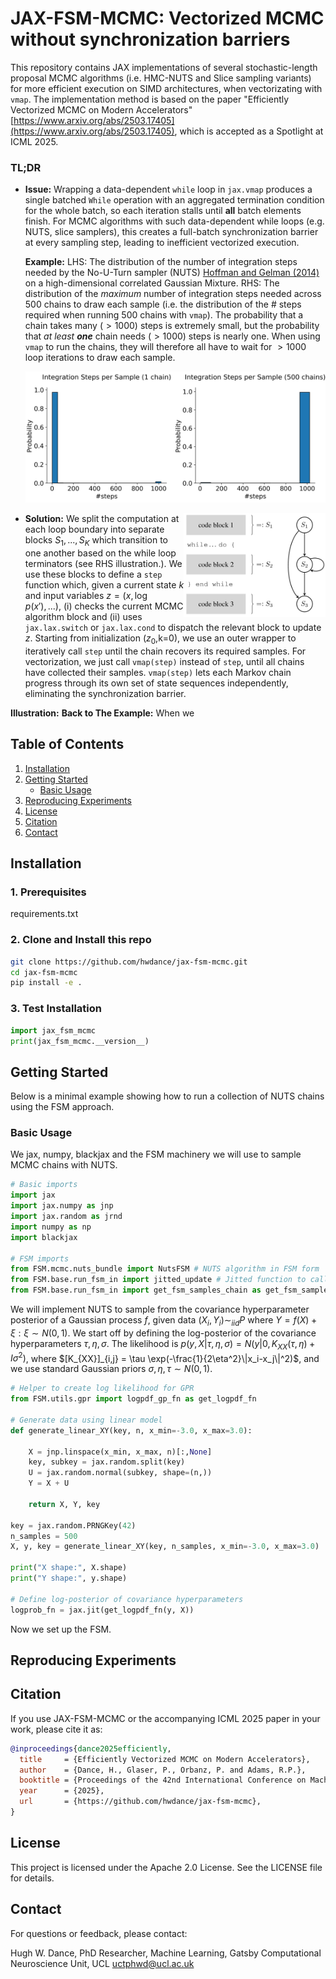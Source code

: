 # JAX-FSM-MCMC: Vectorized MCMC without synchronization barriers

This repository contains JAX implementations of several stochastic-length proposal MCMC algorithms (i.e. HMC-NUTS and Slice sampling variants) for more efficient execution on SIMD architectures, when vectorizating with `vmap`. The implementation method is based on the paper "Efficiently Vectorized MCMC on Modern Accelerators" [https://www.arxiv.org/abs/2503.17405](https://www.arxiv.org/abs/2503.17405), which is accepted as a Spotlight at ICML 2025. 

### TL;DR

- **Issue:** Wrapping a data-dependent `while` loop in `jax.vmap` produces a single batched `While` operation with an aggregated termination condition for the whole batch, so each iteration stalls until **all** batch elements finish. For MCMC algorithms with such data-dependent while loops (e.g. NUTS, slice samplers), this creates a full-batch synchronization barrier at every sampling step, leading to inefficient vectorized execution.

  **Example:** LHS: The distribution of the number of integration steps needed by the No-U-Turn sampler (NUTS) [Hoffman and Gelman (2014)](https://www.jmlr.org/papers/volume15/hoffman14a/hoffman14a.pdf) on a high-dimensional correlated Gaussian Mixture. RHS: The distribution of the *maximum* number of integration steps needed across 500 chains to draw each sample (i.e. the distribution of the \# steps required when running 500 chains with `vmap`). The probability that a chain takes many $(>1000)$ steps is extremely small, but the probability that *at least **one*** chain needs $(>1000)$ steps is nearly one. When using `vmap` to run the chains, they will therefore all have to wait for $>1000$ loop iterations to draw each sample.

  ![\# Integration steps taken by HMC NUTS on a correlated Gaussian](HMC_synchprob_.png)
  

 <p float="middle">
  <img src="FSM_example_.png" width="45%" align = "right" />  
</p>

- **Solution:** We split the computation at each loop boundary into separate blocks $S_1,...,S_K$ which transition to one another based on the while loop terminators (see RHS illustration.). We use these blocks to define a `step` function which, given a current state $k$ and input variables $z = (x,\log p(x'),...)$, (i) checks the current MCMC algorithm block and (ii) uses `jax.lax.switch` or `jax.lax.cond` to dispatch the relevant block to update $z$. Starting from initialization $(z_0$,k=0), we use an outer wrapper to iteratively call `step` until the chain recovers its required samples. For vectorization, we just call `vmap(step)` instead of `step`, until all chains have collected their samples. `vmap(step)` lets each Markov chain progress through its own set of state sequences independently, eliminating the synchronization barrier.



 **Illustration:**
  **Back to The Example:** When we 

## Table of Contents

1. [Installation](#installation)  
2. [Getting Started](#getting-started)  
   - [Basic Usage](#basic-usage)  
3. [Reproducing Experiments](#reproducing-experiments)  
4. [License](#license)
5. [Citation](#citation)
6. [Contact](#contact)

## Installation

### 1. Prerequisites
requirements.txt

### 2. Clone and Install this repo

```bash
git clone https://github.com/hwdance/jax-fsm-mcmc.git
cd jax-fsm-mcmc
pip install -e .
```

### 3. Test Installation
```python
import jax_fsm_mcmc
print(jax_fsm_mcmc.__version__)
```

## Getting Started 
Below is a minimal example showing how to run a collection of NUTS chains using the FSM approach.


### Basic Usage 
 We jax, numpy, blackjax and the FSM machinery we will use to sample MCMC chains with NUTS.
 
```python
# Basic imports
import jax
import jax.numpy as jnp
import jax.random as jrnd
import numpy as np
import blackjax

# FSM imports
from FSM.mcmc.nuts_bundle import NutsFSM # NUTS algorithm in FSM form
from FSM.base.run_fsm_in import jitted_update # Jitted function to call blocks of the FSM
from FSM.base.run_fsm_in import get_fsm_samples_chain as get_fsm_samples # Outer wrapper to get n-samples per chain
```

We will implement NUTS to sample from the covariance hyperparameter posterior of a Gaussian process $f$, given data $(X_i,Y_i) \sim_{iid} P$ where $Y = f(X) + \xi : \xi \sim N(0,1)$. We start off by defining the log-posterior of the covariance hyperparameters $\tau,\eta, \sigma$. The likelihood is $p(y,X|\tau,\eta,\sigma) = N(y|0,K_{XX}(\tau,\eta) + I\sigma^2)$, where $[K_{XX}]_{i,j} = \tau \exp(-\frac{1}{2\eta^2}\|x_i-x_j\|^2)$, and we use standard Gaussian priors $\sigma,\eta,\tau \sim N(0,1)$.

```python
# Helper to create log likelihood for GPR
from FSM.utils.gpr import logpdf_gp_fn as get_logpdf_fn

# Generate data using linear model
def generate_linear_XY(key, n, x_min=-3.0, x_max=3.0):

    X = jnp.linspace(x_min, x_max, n)[:,None]
    key, subkey = jax.random.split(key)
    U = jax.random.normal(subkey, shape=(n,))
    Y = X + U

    return X, Y, key

key = jax.random.PRNGKey(42)
n_samples = 500
X, y, key = generate_linear_XY(key, n_samples, x_min=-3.0, x_max=3.0)

print("X shape:", X.shape)
print("Y shape:", y.shape)

# Define log-posterior of covariance hyperparameters
logprob_fn = jax.jit(get_logpdf_fn(y, X))

```

Now we set up the FSM. 


## Reproducing Experiments

## Citation
If you use JAX-FSM-MCMC or the accompanying ICML 2025 paper in your work, please cite it as:

```bibtex
@inproceedings{dance2025efficiently,
  title     = {Efficiently Vectorized MCMC on Modern Accelerators},
  author    = {Dance, H., Glaser, P., Orbanz, P. and Adams, R.P.},
  booktitle = {Proceedings of the 42nd International Conference on Machine Learning (iCML 2025)},
  year      = {2025},
  url       = {https://github.com/hwdance/jax-fsm-mcmc},
}
```

## License
This project is licensed under the Apache 2.0 License. See the LICENSE file for details.

## Contact
For questions or feedback, please contact:

Hugh W. Dance,
PhD Researcher, Machine Learning,
Gatsby Computational Neuroscience Unit, UCL
uctphwd@ucl.ac.uk


